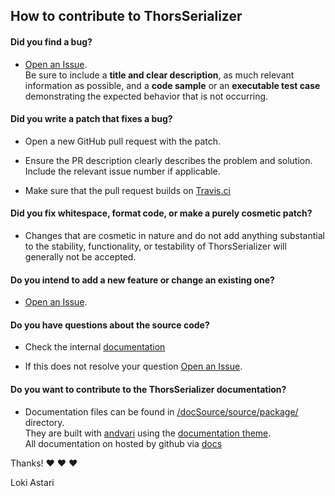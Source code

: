 ## How to contribute to ThorsSerializer

#### **Did you find a bug?**

* [Open an Issue](https://github.com/Loki-Astari/ThorsSerializer/issues/new).  
Be sure to include a **title and clear description**, as much relevant information as possible, and a **code sample** or an **executable test case** demonstrating the expected behavior that is not occurring.

#### **Did you write a patch that fixes a bug?**

* Open a new GitHub pull request with the patch.

* Ensure the PR description clearly describes the problem and solution. Include the relevant issue number if applicable.

* Make sure that the pull request builds on [Travis.ci](https://travis-ci.org/)

#### **Did you fix whitespace, format code, or make a purely cosmetic patch?**

* Changes that are cosmetic in nature and do not add anything substantial to the stability, functionality, or testability of ThorsSerializer will generally not be accepted.

#### **Do you intend to add a new feature or change an existing one?**

* [Open an Issue](https://github.com/Loki-Astari/ThorsSerializer/issues/new).

#### **Do you have questions about the source code?**

* Check the internal [documentation](https://lokiastari.com/ThorsSerializer/)

* If this does not resolve your question [Open an Issue](https://github.com/Loki-Astari/ThorsSerializer/issues/new).

#### **Do you want to contribute to the ThorsSerializer documentation?**

* Documentation files can be found in [/docSource/source/package/](https://github.com/Loki-Astari/ThorsSerializer/tree/master/docSource/source/package) directory.  
They are built with [andvari](https://github.com/Loki-Astari/andvari) using the [documentation theme](https://github.com/Loki-Astari/andvari-theme-documentation).  
All documentation on hosted by github via [docs](https://lokiastari.com/ThorsSerializer/)


Thanks! :heart: :heart: :heart:

Loki Astari
